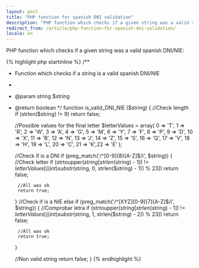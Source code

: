 ```yaml
---
layout: post
title: "PHP function for spanish DNI validation"
description: "PHP function which checks if a given string was a valid spanish DNI/NIE"
redirect_from: /article/php-function-for-spanish-dni-validation/
locale: en
---
```


PHP function which checks if a given string was a valid spanish DNI/NIE:

{% highlight php startinline %}
/**
 * Function which checks if a string is a valid spanish DNI/NIE
 *
 * @param string $string
 * @return boolean
 */
function is_valid_DNI_NIE ($string)
{
    //Check length
    if (strlen($string) != 9) return false;

    //Possible values for the final letter
    $letterValues = array(
        0 => 'T', 1 => 'R', 2 => 'W', 3 => 'A', 4 => 'G', 5 => 'M',
        6 => 'Y', 7 => 'F', 8 => 'P', 9 => 'D', 10 => 'X', 11 => 'B',
        12 => 'N', 13 => 'J', 14 => 'Z', 15 => 'S', 16 => 'Q', 17 => 'V',
        18 => 'H', 19 => 'L', 20 => 'C', 21 => 'K',22 => 'E'
    );

    //Check if is a DNI
    if (preg_match('/^[0-9]{8}[A-Z]$/i', $string))
    {
        //Check letter
        if (strtoupper($string[strlen($string) - 1]) !=
            $letterValues[((int) substr($string, 0, strlen($string) - 1)) % 23])
            return false;

        //All was ok
        return true;
    }
    //Check if is a NIE
    else if (preg_match('/^[XYZ][0-9]{7}[A-Z]$/i', $string))
    {
        //Comprobar letra
        if (strtoupper($string[strlen($string) - 1]) !=
            $letterValues[((int) substr($string, 1, strlen($string) - 2)) % 23])
            return false;

        //All was ok
        return true;
    }

    //Non valid string
    return false;
}
{% endhighlight %}

</div>